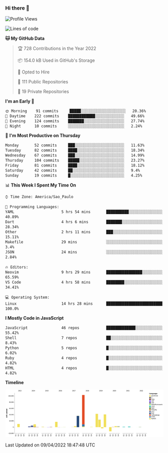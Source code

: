 ### Hi there 👋

<!--START_SECTION:waka-->
![Profile Views](http://img.shields.io/badge/Profile%20Views-0-blue)

![Lines of code](https://img.shields.io/badge/From%20Hello%20World%20I%27ve%20Written-292%20Thousand%20lines%20of%20code-blue)

**🐱 My GitHub Data** 

> 🏆 728 Contributions in the Year 2022
 > 
> 📦 154.0 kB Used in GitHub's Storage 
 > 
> 💼 Opted to Hire
 > 
> 📜 111 Public Repositories 
 > 
> 🔑 19 Private Repositories  
 > 
**I'm an Early 🐤** 

```text
🌞 Morning    91 commits     █████░░░░░░░░░░░░░░░░░░░░   20.36% 
🌆 Daytime    222 commits    ████████████░░░░░░░░░░░░░   49.66% 
🌃 Evening    124 commits    ███████░░░░░░░░░░░░░░░░░░   27.74% 
🌙 Night      10 commits     ░░░░░░░░░░░░░░░░░░░░░░░░░   2.24%

```
📅 **I'm Most Productive on Thursday** 

```text
Monday       52 commits     ███░░░░░░░░░░░░░░░░░░░░░░   11.63% 
Tuesday      82 commits     ████░░░░░░░░░░░░░░░░░░░░░   18.34% 
Wednesday    67 commits     ███░░░░░░░░░░░░░░░░░░░░░░   14.99% 
Thursday     104 commits    █████░░░░░░░░░░░░░░░░░░░░   23.27% 
Friday       81 commits     ████░░░░░░░░░░░░░░░░░░░░░   18.12% 
Saturday     42 commits     ██░░░░░░░░░░░░░░░░░░░░░░░   9.4% 
Sunday       19 commits     █░░░░░░░░░░░░░░░░░░░░░░░░   4.25%

```


📊 **This Week I Spent My Time On** 

```text
⌚︎ Time Zone: America/Sao_Paulo

💬 Programming Languages: 
YAML                     5 hrs 54 mins       ██████████░░░░░░░░░░░░░░░   40.89% 
Dart                     4 hrs 6 mins        ███████░░░░░░░░░░░░░░░░░░   28.34% 
Other                    2 hrs 11 mins       ███░░░░░░░░░░░░░░░░░░░░░░   15.11% 
Makefile                 29 mins             ░░░░░░░░░░░░░░░░░░░░░░░░░   3.4% 
JSON                     24 mins             ░░░░░░░░░░░░░░░░░░░░░░░░░   2.84%

🔥 Editors: 
Neovim                   9 hrs 29 mins       ████████████████░░░░░░░░░   65.59% 
VS Code                  4 hrs 58 mins       ████████░░░░░░░░░░░░░░░░░   34.41%

💻 Operating System: 
Linux                    14 hrs 28 mins      █████████████████████████   100.0%

```

**I Mostly Code in JavaScript** 

```text
JavaScript               46 repos            █████████████░░░░░░░░░░░░   55.42% 
Shell                    7 repos             ██░░░░░░░░░░░░░░░░░░░░░░░   8.43% 
Python                   5 repos             █░░░░░░░░░░░░░░░░░░░░░░░░   6.02% 
Ruby                     4 repos             █░░░░░░░░░░░░░░░░░░░░░░░░   4.82% 
HTML                     4 repos             █░░░░░░░░░░░░░░░░░░░░░░░░   4.82%

```


**Timeline**

![Chart not found](https://raw.githubusercontent.com/jampow/jampow/master/charts/bar_graph.png) 


 Last Updated on 09/04/2022 18:47:48 UTC
<!--END_SECTION:waka-->
